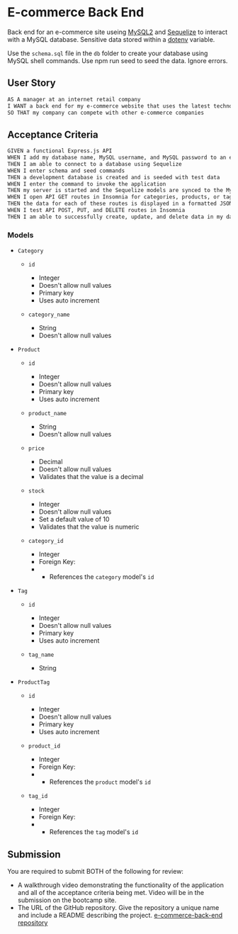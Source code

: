 # E-commerce Back End

Back end for an e-commerce site useing [MySQL2](https://www.npmjs.com/package/mysql2) and [Sequelize](https://www.npmjs.com/package/sequelize) to interact with a MySQL database.
Sensitive data stored within a [dotenv](https://www.npmjs.com/package/dotenv) variable.

Use the `schema.sql` file in the `db` folder to create your database using MySQL shell commands.
Use npm run seed to seed the data. Ignore errors.

## User Story

```md
AS A manager at an internet retail company
I WANT a back end for my e-commerce website that uses the latest technologies
SO THAT my company can compete with other e-commerce companies
```

## Acceptance Criteria

```md
GIVEN a functional Express.js API
WHEN I add my database name, MySQL username, and MySQL password to an environment variable file
THEN I am able to connect to a database using Sequelize
WHEN I enter schema and seed commands
THEN a development database is created and is seeded with test data
WHEN I enter the command to invoke the application
THEN my server is started and the Sequelize models are synced to the MySQL database
WHEN I open API GET routes in Insomnia for categories, products, or tags
THEN the data for each of these routes is displayed in a formatted JSON
WHEN I test API POST, PUT, and DELETE routes in Insomnia
THEN I am able to successfully create, update, and delete data in my database
```

### Models

- `Category`

  - `id`

    - Integer
    - Doesn't allow null values
    - Primary key
    - Uses auto increment

  - `category_name`
    - String
    - Doesn't allow null values

- `Product`

  - `id`

    - Integer
    - Doesn't allow null values
    - Primary key
    - Uses auto increment

  - `product_name`

    - String
    - Doesn't allow null values

  - `price`

    - Decimal
    - Doesn't allow null values
    - Validates that the value is a decimal

  - `stock`

    - Integer
    - Doesn't allow null values
    - Set a default value of 10
    - Validates that the value is numeric

  - `category_id`
    - Integer
    - Foreign Key:
    - - References the `category` model's `id`

- `Tag`

  - `id`

    - Integer
    - Doesn't allow null values
    - Primary key
    - Uses auto increment

  - `tag_name`
    - String

- `ProductTag`

  - `id`

    - Integer
    - Doesn't allow null values
    - Primary key
    - Uses auto increment

  - `product_id`

    - Integer
    - Foreign Key:
    - - References the `product` model's `id`

  - `tag_id`
    - Integer
    - Foreign Key:
    - - References the `tag` model's `id`

## Submission

You are required to submit BOTH of the following for review:

- A walkthrough video demonstrating the functionality of the application and all of the acceptance criteria being met.
  Video will be in the submission on the bootcamp site.
- The URL of the GitHub repository. Give the repository a unique name and include a README describing the project.
  [e-commerce-back-end repository](https://github.com/CyanideTheJuggla/e-commerce-back-end)
